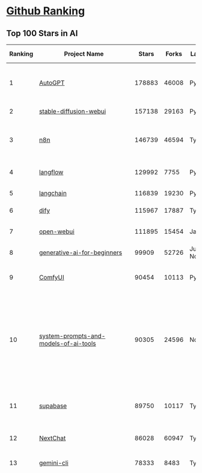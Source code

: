 [Github Ranking](../README.md)
==========

## Top 100 Stars in AI

| Ranking | Project Name | Stars | Forks | Language | Open Issues | Description | Last Commit |
| ------- | ------------ | ----- | ----- | -------- | ----------- | ----------- | ----------- |
| 1 | [AutoGPT](https://github.com/Significant-Gravitas/AutoGPT) | 178883 | 46008 | Python | 185 | AutoGPT is the vision of accessible AI for everyone, to use and to build on. Our mission is to provide the tools, so that you can focus on what matters. | 2025-10-09T03:28:17Z |
| 2 | [stable-diffusion-webui](https://github.com/AUTOMATIC1111/stable-diffusion-webui) | 157138 | 29163 | Python | 2367 | Stable Diffusion web UI | 2025-10-07T20:06:10Z |
| 3 | [n8n](https://github.com/n8n-io/n8n) | 146739 | 46594 | TypeScript | 751 | Fair-code workflow automation platform with native AI capabilities. Combine visual building with custom code, self-host or cloud, 400+ integrations. | 2025-10-08T18:58:41Z |
| 4 | [langflow](https://github.com/langflow-ai/langflow) | 129992 | 7755 | Python | 382 | Langflow is a powerful tool for building and deploying AI-powered agents and workflows. | 2025-10-09T03:22:12Z |
| 5 | [langchain](https://github.com/langchain-ai/langchain) | 116839 | 19230 | Python | 150 | 🦜🔗 Build context-aware reasoning applications | 2025-10-09T03:37:02Z |
| 6 | [dify](https://github.com/langgenius/dify) | 115967 | 17887 | TypeScript | 479 | Production-ready platform for agentic workflow development. | 2025-10-09T03:10:04Z |
| 7 | [open-webui](https://github.com/open-webui/open-webui) | 111895 | 15454 | JavaScript | 225 | User-friendly AI Interface (Supports Ollama, OpenAI API, ...) | 2025-10-08T21:54:07Z |
| 8 | [generative-ai-for-beginners](https://github.com/microsoft/generative-ai-for-beginners) | 99909 | 52726 | Jupyter Notebook | 2 | 21 Lessons, Get Started Building with Generative AI  | 2025-10-06T03:12:29Z |
| 9 | [ComfyUI](https://github.com/comfyanonymous/ComfyUI) | 90454 | 10113 | Python | 2800 | The most powerful and modular diffusion model GUI, api and backend with a graph/nodes interface. | 2025-10-09T00:30:41Z |
| 10 | [system-prompts-and-models-of-ai-tools](https://github.com/x1xhlol/system-prompts-and-models-of-ai-tools) | 90305 | 24596 | None | 53 | FULL Augment Code, Claude Code, Cluely, CodeBuddy, Comet, Cursor, Devin AI, Junie, Kiro, Leap.new, Lovable, Manus Agent Tools, NotionAI, Orchids.app, Perplexity, Poke, Qoder, Replit, Same.dev, Trae, Traycer AI, VSCode Agent, Warp.dev, Windsurf, Xcode, Z.ai Code, dia & v0. (And other Open Sourced) System Prompts, Internal Tools & AI Models | 2025-10-02T17:19:02Z |
| 11 | [supabase](https://github.com/supabase/supabase) | 89750 | 10117 | TypeScript | 225 | The Postgres development platform. Supabase gives you a dedicated Postgres database to build your web, mobile, and AI applications. | 2025-10-09T03:17:08Z |
| 12 | [NextChat](https://github.com/ChatGPTNextWeb/NextChat) | 86028 | 60947 | TypeScript | 670 | ✨ Light and Fast AI Assistant. Support: Web \| iOS \| MacOS \| Android \|  Linux \| Windows | 2025-09-29T12:01:08Z |
| 13 | [gemini-cli](https://github.com/google-gemini/gemini-cli) | 78333 | 8483 | TypeScript | 1939 | An open-source AI agent that brings the power of Gemini directly into your terminal. | 2025-10-09T01:26:15Z |
| 14 | [funNLP](https://github.com/fighting41love/funNLP) | 76435 | 15015 | Python | 34 | 中英文敏感词、语言检测、中外手机/电话归属地/运营商查询、名字推断性别、手机号抽取、身份证抽取、邮箱抽取、中日文人名库、中文缩写库、拆字词典、词汇情感值、停用词、反动词表、暴恐词表、繁简体转换、英文模拟中文发音、汪峰歌词生成器、职业名称词库、同义词库、反义词库、否定词库、汽车品牌词库、汽车零件词库、连续英文切割、各种中文词向量、公司名字大全、古诗词库、IT词库、财经词库、成语词库、地名词库、历史名人词库、诗词词库、医学词库、饮食词库、法律词库、汽车词库、动物词库、中文聊天语料、中文谣言数据、百度中文问答数据集、句子相似度匹配算法集合、bert资源、文本生成&摘要相关工具、cocoNLP信息抽取工具、国内电话号码正则匹配、清华大学XLORE:中英文跨语言百科知识图谱、清华大学人工智能技术系列报告、自然语言生成、NLU太难了系列、自动对联数据及机器人、用户名黑名单列表、罪名法务名词及分类模型、微信公众号语料、cs224n深度学习自然语言处理课程、中文手写汉字识别、中文自然语言处理 语料/数据集、变量命名神器、分词语料库+代码、任务型对话英文数据集、ASR 语音数据集 + 基于深度学习的中文语音识别系统、笑声检测器、Microsoft多语言数字/单位/如日期时间识别包、中华新华字典数据库及api(包括常用歇后语、成语、词语和汉字)、文档图谱自动生成、SpaCy 中文模型、Common Voice语音识别数据集新版、神经网络关系抽取、基于bert的命名实体识别、关键词(Keyphrase)抽取包pke、基于医疗领域知识图谱的问答系统、基于依存句法与语义角色标注的事件三元组抽取、依存句法分析4万句高质量标注数据、cnocr：用来做中文OCR的Python3包、中文人物关系知识图谱项目、中文nlp竞赛项目及代码汇总、中文字符数据、speech-aligner: 从“人声语音”及其“语言文本”产生音素级别时间对齐标注的工具、AmpliGraph: 知识图谱表示学习(Python)库：知识图谱概念链接预测、Scattertext 文本可视化(python)、语言/知识表示工具：BERT & ERNIE、中文对比英文自然语言处理NLP的区别综述、Synonyms中文近义词工具包、HarvestText领域自适应文本挖掘工具（新词发现-情感分析-实体链接等）、word2word：(Python)方便易用的多语言词-词对集：62种语言/3,564个多语言对、语音识别语料生成工具：从具有音频/字幕的在线视频创建自动语音识别(ASR)语料库、构建医疗实体识别的模型（包含词典和语料标注）、单文档非监督的关键词抽取、Kashgari中使用gpt-2语言模型、开源的金融投资数据提取工具、文本自动摘要库TextTeaser: 仅支持英文、人民日报语料处理工具集、一些关于自然语言的基本模型、基于14W歌曲知识库的问答尝试--功能包括歌词接龙and已知歌词找歌曲以及歌曲歌手歌词三角关系的问答、基于Siamese bilstm模型的相似句子判定模型并提供训练数据集和测试数据集、用Transformer编解码模型实现的根据Hacker News文章标题自动生成评论、用BERT进行序列标记和文本分类的模板代码、LitBank：NLP数据集——支持自然语言处理和计算人文学科任务的100部带标记英文小说语料、百度开源的基准信息抽取系统、虚假新闻数据集、Facebook: LAMA语言模型分析，提供Transformer-XL/BERT/ELMo/GPT预训练语言模型的统一访问接口、CommonsenseQA：面向常识的英文QA挑战、中文知识图谱资料、数据及工具、各大公司内部里大牛分享的技术文档 PDF 或者 PPT、自然语言生成SQL语句（英文）、中文NLP数据增强（EDA）工具、英文NLP数据增强工具 、基于医药知识图谱的智能问答系统、京东商品知识图谱、基于mongodb存储的军事领域知识图谱问答项目、基于远监督的中文关系抽取、语音情感分析、中文ULMFiT-情感分析-文本分类-语料及模型、一个拍照做题程序、世界各国大规模人名库、一个利用有趣中文语料库 qingyun 训练出来的中文聊天机器人、中文聊天机器人seqGAN、省市区镇行政区划数据带拼音标注、教育行业新闻语料库包含自动文摘功能、开放了对话机器人-知识图谱-语义理解-自然语言处理工具及数据、中文知识图谱：基于百度百科中文页面-抽取三元组信息-构建中文知识图谱、masr: 中文语音识别-提供预训练模型-高识别率、Python音频数据增广库、中文全词覆盖BERT及两份阅读理解数据、ConvLab：开源多域端到端对话系统平台、中文自然语言处理数据集、基于最新版本rasa搭建的对话系统、基于TensorFlow和BERT的管道式实体及关系抽取、一个小型的证券知识图谱/知识库、复盘所有NLP比赛的TOP方案、OpenCLaP：多领域开源中文预训练语言模型仓库、UER：基于不同语料+编码器+目标任务的中文预训练模型仓库、中文自然语言处理向量合集、基于金融-司法领域(兼有闲聊性质)的聊天机器人、g2pC：基于上下文的汉语读音自动标记模块、Zincbase 知识图谱构建工具包、诗歌质量评价/细粒度情感诗歌语料库、快速转化「中文数字」和「阿拉伯数字」、百度知道问答语料库、基于知识图谱的问答系统、jieba_fast 加速版的jieba、正则表达式教程、中文阅读理解数据集、基于BERT等最新语言模型的抽取式摘要提取、Python利用深度学习进行文本摘要的综合指南、知识图谱深度学习相关资料整理、维基大规模平行文本语料、StanfordNLP 0.2.0：纯Python版自然语言处理包、NeuralNLP-NeuralClassifier：腾讯开源深度学习文本分类工具、端到端的封闭域对话系统、中文命名实体识别：NeuroNER vs. BertNER、新闻事件线索抽取、2019年百度的三元组抽取比赛：“科学空间队”源码、基于依存句法的开放域文本知识三元组抽取和知识库构建、中文的GPT2训练代码、ML-NLP - 机器学习(Machine Learning)NLP面试中常考到的知识点和代码实现、nlp4han:中文自然语言处理工具集(断句/分词/词性标注/组块/句法分析/语义分析/NER/N元语法/HMM/代词消解/情感分析/拼写检查、XLM：Facebook的跨语言预训练语言模型、用基于BERT的微调和特征提取方法来进行知识图谱百度百科人物词条属性抽取、中文自然语言处理相关的开放任务-数据集-当前最佳结果、CoupletAI - 基于CNN+Bi-LSTM+Attention 的自动对对联系统、抽象知识图谱、MiningZhiDaoQACorpus - 580万百度知道问答数据挖掘项目、brat rapid annotation tool: 序列标注工具、大规模中文知识图谱数据：1.4亿实体、数据增强在机器翻译及其他nlp任务中的应用及效果、allennlp阅读理解:支持多种数据和模型、PDF表格数据提取工具 、 Graphbrain：AI开源软件库和科研工具，目的是促进自动意义提取和文本理解以及知识的探索和推断、简历自动筛选系统、基于命名实体识别的简历自动摘要、中文语言理解测评基准，包括代表性的数据集&基准模型&语料库&排行榜、树洞 OCR 文字识别 、从包含表格的扫描图片中识别表格和文字、语声迁移、Python口语自然语言处理工具集(英文)、 similarity：相似度计算工具包，java编写、海量中文预训练ALBERT模型 、Transformers 2.0 、基于大规模音频数据集Audioset的音频增强 、Poplar：网页版自然语言标注工具、图片文字去除，可用于漫画翻译 、186种语言的数字叫法库、Amazon发布基于知识的人-人开放领域对话数据集 、中文文本纠错模块代码、繁简体转换 、 Python实现的多种文本可读性评价指标、类似于人名/地名/组织机构名的命名体识别数据集 、东南大学《知识图谱》研究生课程(资料)、. 英文拼写检查库 、 wwsearch是企业微信后台自研的全文检索引擎、CHAMELEON：深度学习新闻推荐系统元架构 、 8篇论文梳理BERT相关模型进展与反思、DocSearch：免费文档搜索引擎、 LIDA：轻量交互式对话标注工具 、aili - the fastest in-memory index in the East 东半球最快并发索引 、知识图谱车音工作项目、自然语言生成资源大全 、中日韩分词库mecab的Python接口库、中文文本摘要/关键词提取、汉字字符特征提取器 (featurizer)，提取汉字的特征（发音特征、字形特征）用做深度学习的特征、中文生成任务基准测评 、中文缩写数据集、中文任务基准测评 - 代表性的数据集-基准(预训练)模型-语料库-baseline-工具包-排行榜、PySS3：面向可解释AI的SS3文本分类器机器可视化工具 、中文NLP数据集列表、COPE - 格律诗编辑程序、doccano：基于网页的开源协同多语言文本标注工具 、PreNLP：自然语言预处理库、简单的简历解析器，用来从简历中提取关键信息、用于中文闲聊的GPT2模型：GPT2-chitchat、基于检索聊天机器人多轮响应选择相关资源列表(Leaderboards、Datasets、Papers)、(Colab)抽象文本摘要实现集锦(教程 、词语拼音数据、高效模糊搜索工具、NLP数据增广资源集、微软对话机器人框架 、 GitHub Typo Corpus：大规模GitHub多语言拼写错误/语法错误数据集、TextCluster：短文本聚类预处理模块 Short text cluster、面向语音识别的中文文本规范化、BLINK：最先进的实体链接库、BertPunc：基于BERT的最先进标点修复模型、Tokenizer：快速、可定制的文本词条化库、中文语言理解测评基准，包括代表性的数据集、基准(预训练)模型、语料库、排行榜、spaCy 医学文本挖掘与信息提取 、 NLP任务示例项目代码集、 python拼写检查库、chatbot-list - 行业内关于智能客服、聊天机器人的应用和架构、算法分享和介绍、语音质量评价指标(MOSNet, BSSEval, STOI, PESQ, SRMR)、 用138GB语料训练的法文RoBERTa预训练语言模型 、BERT-NER-Pytorch：三种不同模式的BERT中文NER实验、无道词典 - 有道词典的命令行版本，支持英汉互查和在线查询、2019年NLP亮点回顾、 Chinese medical dialogue data 中文医疗对话数据集 、最好的汉字数字(中文数字)-阿拉伯数字转换工具、 基于百科知识库的中文词语多词义/义项获取与特定句子词语语义消歧、awesome-nlp-sentiment-analysis - 情感分析、情绪原因识别、评价对象和评价词抽取、LineFlow：面向所有深度学习框架的NLP数据高效加载器、中文医学NLP公开资源整理 、MedQuAD：(英文)医学问答数据集、将自然语言数字串解析转换为整数和浮点数、Transfer Learning in Natural Language Processing (NLP) 、面向语音识别的中文/英文发音辞典、Tokenizers：注重性能与多功能性的最先进分词器、CLUENER 细粒度命名实体识别 Fine Grained Named Entity Recognition、 基于BERT的中文命名实体识别、中文谣言数据库、NLP数据集/基准任务大列表、nlp相关的一些论文及代码, 包括主题模型、词向量(Word Embedding)、命名实体识别(NER)、文本分类(Text Classificatin)、文本生成(Text Generation)、文本相似性(Text Similarity)计算等，涉及到各种与nlp相关的算法，基于keras和tensorflow 、Python文本挖掘/NLP实战示例、 Blackstone：面向非结构化法律文本的spaCy pipeline和NLP模型通过同义词替换实现文本“变脸” 、中文 预训练 ELECTREA 模型: 基于对抗学习 pretrain Chinese Model 、albert-chinese-ner - 用预训练语言模型ALBERT做中文NER 、基于GPT2的特定主题文本生成/文本增广、开源预训练语言模型合集、多语言句向量包、编码、标记和实现：一种可控高效的文本生成方法、 英文脏话大列表 、attnvis：GPT2、BERT等transformer语言模型注意力交互可视化、CoVoST：Facebook发布的多语种语音-文本翻译语料库，包括11种语言(法语、德语、荷兰语、俄语、西班牙语、意大利语、土耳其语、波斯语、瑞典语、蒙古语和中文)的语音、文字转录及英文译文、Jiagu自然语言处理工具 - 以BiLSTM等模型为基础，提供知识图谱关系抽取 中文分词 词性标注 命名实体识别 情感分析 新词发现 关键词 文本摘要 文本聚类等功能、用unet实现对文档表格的自动检测，表格重建、NLP事件提取文献资源列表 、 金融领域自然语言处理研究资源大列表、CLUEDatasetSearch - 中英文NLP数据集：搜索所有中文NLP数据集，附常用英文NLP数据集 、medical_NER - 中文医学知识图谱命名实体识别 、(哈佛)讲因果推理的免费书、知识图谱相关学习资料/数据集/工具资源大列表、Forte：灵活强大的自然语言处理pipeline工具集 、Python字符串相似性算法库、PyLaia：面向手写文档分析的深度学习工具包、TextFooler：针对文本分类/推理的对抗文本生成模块、Haystack：灵活、强大的可扩展问答(QA)框架、中文关键短语抽取工具 | 2024-05-10T07:38:24Z |
| 15 | [netdata](https://github.com/netdata/netdata) | 76327 | 6193 | C | 168 | The fastest path to AI-powered full stack observability, even for lean teams. | 2025-10-08T13:25:23Z |
| 16 | [LLMs-from-scratch](https://github.com/rasbt/LLMs-from-scratch) | 74861 | 10949 | Jupyter Notebook | 6 | Implement a ChatGPT-like LLM in PyTorch from scratch, step by step | 2025-10-09T03:22:36Z |
| 17 | [Deep-Live-Cam](https://github.com/hacksider/Deep-Live-Cam) | 73883 | 10760 | Python | 63 | real time face swap and one-click video deepfake with only a single image | 2025-08-29T06:44:46Z |
| 18 | [awesome-mcp-servers](https://github.com/punkpeye/awesome-mcp-servers) | 72229 | 5999 | None | 39 | A collection of MCP servers. | 2025-10-07T15:18:20Z |
| 19 | [awesome-llm-apps](https://github.com/Shubhamsaboo/awesome-llm-apps) | 71438 | 9191 | Python | 2 | Collection of awesome LLM apps with AI Agents and RAG using OpenAI, Anthropic, Gemini and opensource models. | 2025-10-08T02:58:42Z |
| 20 | [browser-use](https://github.com/browser-use/browser-use) | 70971 | 8337 | Python | 125 | 🌐 Make websites accessible for AI agents. Automate tasks online with ease. | 2025-10-09T03:23:24Z |
| 21 | [lobe-chat](https://github.com/lobehub/lobe-chat) | 66506 | 13781 | TypeScript | 936 | 🤯 Lobe Chat - an open-source, modern design AI chat framework. Supports multiple AI providers (OpenAI / Claude 4 / Gemini / DeepSeek / Ollama / Qwen), Knowledge Base (file upload / RAG ), one click install MCP Marketplace and Artifacts / Thinking. One-click FREE deployment of your private AI Agent application. | 2025-10-09T02:48:52Z |
| 22 | [AppFlowy](https://github.com/AppFlowy-IO/AppFlowy) | 65841 | 4605 | Dart | 976 | Bring projects, wikis, and teams together with AI. AppFlowy is the AI collaborative workspace where you achieve more without losing control of your data. The leading open source Notion alternative. | 2025-09-29T12:29:14Z |
| 23 | [ragflow](https://github.com/infiniflow/ragflow) | 65621 | 6895 | TypeScript | 2901 | RAGFlow is a leading open-source Retrieval-Augmented Generation (RAG) engine that fuses cutting-edge RAG with Agent capabilities to create a superior context layer for LLMs | 2025-10-09T03:15:33Z |
| 24 | [firecrawl](https://github.com/firecrawl/firecrawl) | 62032 | 5000 | TypeScript | 49 | The Web Data API for AI - Turn entire websites into LLM-ready markdown or structured data 🔥 | 2025-10-09T01:07:41Z |
| 25 | [LLaMA-Factory](https://github.com/hiyouga/LLaMA-Factory) | 59827 | 7334 | Python | 681 | Unified Efficient Fine-Tuning of 100+ LLMs & VLMs (ACL 2024) | 2025-10-07T16:18:35Z |
| 26 | [MetaGPT](https://github.com/FoundationAgents/MetaGPT) | 58823 | 7127 | Python | 10 | 🌟 The Multi-Agent Framework: First AI Software Company, Towards Natural Language Programming | 2025-10-04T05:57:57Z |
| 27 | [PaddleOCR](https://github.com/PaddlePaddle/PaddleOCR) | 56780 | 8822 | Python | 117 | Turn any PDF or image document into structured data for your AI. A powerful, lightweight OCR toolkit that bridges the gap between images/PDFs and LLMs. Supports 80+ languages. | 2025-10-06T18:17:51Z |
| 28 | [gpt-engineer](https://github.com/AntonOsika/gpt-engineer) | 54929 | 7300 | Python | 31 | CLI platform to experiment with codegen. Precursor to: https://lovable.dev | 2025-05-14T10:15:10Z |
| 29 | [crawl4ai](https://github.com/unclecode/crawl4ai) | 54336 | 5421 | Python | 183 | 🚀🤖 Crawl4AI: Open-source LLM Friendly Web Crawler & Scraper. Don't be shy, join here: https://discord.gg/jP8KfhDhyN | 2025-10-08T10:43:28Z |
| 30 | [ChatGPT](https://github.com/lencx/ChatGPT) | 54151 | 6175 | Rust | 851 | 🔮 ChatGPT Desktop Application (Mac, Windows and Linux) | 2024-08-29T17:58:11Z |
| 31 | [meilisearch](https://github.com/meilisearch/meilisearch) | 53568 | 2202 | Rust | 210 | A lightning-fast search engine API bringing AI-powered hybrid search to your sites and applications. | 2025-10-08T17:50:30Z |
| 32 | [OpenBB](https://github.com/OpenBB-finance/OpenBB) | 53029 | 5078 | Python | 36 | Financial data platform for analysts, quants and AI agents. | 2025-10-08T21:28:21Z |
| 33 | [autogen](https://github.com/microsoft/autogen) | 50577 | 7725 | Python | 404 | A programming framework for agentic AI | 2025-10-08T04:58:17Z |
| 34 | [anything-llm](https://github.com/Mintplex-Labs/anything-llm) | 49771 | 5195 | JavaScript | 254 | The all-in-one Desktop & Docker AI application with built-in RAG, AI agents, No-code agent builder, MCP compatibility,  and more. | 2025-10-08T23:21:16Z |
| 35 | [MoneyPrinterTurbo](https://github.com/harry0703/MoneyPrinterTurbo) | 45902 | 6423 | Python | 195 | 利用AI大模型，一键生成高清短视频 Generate short videos with one click using AI LLM. | 2025-06-11T06:34:54Z |
| 36 | [dbeaver](https://github.com/dbeaver/dbeaver) | 45684 | 3868 | Java | 3067 | Free universal database tool and SQL client | 2025-10-08T15:29:11Z |
| 37 | [text-generation-webui](https://github.com/oobabooga/text-generation-webui) | 45123 | 5808 | Python | 2596 | The definitive Web UI for local AI, with powerful features and easy setup. | 2025-10-08T15:40:53Z |
| 38 | [Flowise](https://github.com/FlowiseAI/Flowise) | 44838 | 22650 | TypeScript | 611 | Build AI Agents, Visually | 2025-10-08T12:15:53Z |
| 39 | [JeecgBoot](https://github.com/jeecgboot/JeecgBoot) | 44021 | 15585 | Java | 42 | 🔥AI低代码平台，助力企业快速实现低代码开发和构建AI应用！前后端分离架构 SpringBoot3，SpringCloud、Mybatis，Ant Design&Vue3、TS+vite！强大代码生成器实现前后端一键生成，无需手写代码! 引领AI低代码开发模式：AI生成→在线编码→代码生成→手工合并，解决Java项目80%重复工作，提升效率，节省成本，兼顾灵活性~ | 2025-10-09T03:15:52Z |
| 40 | [ClickHouse](https://github.com/ClickHouse/ClickHouse) | 43252 | 7706 | C++ | 4657 | ClickHouse® is a real-time analytics database management system | 2025-10-08T21:41:36Z |
| 41 | [AI-For-Beginners](https://github.com/microsoft/AI-For-Beginners) | 43017 | 8368 | Jupyter Notebook | 1 | 12 Weeks, 24 Lessons, AI for All! | 2025-10-03T19:03:07Z |
| 42 | [airflow](https://github.com/apache/airflow) | 42715 | 15746 | Python | 1372 | Apache Airflow - A platform to programmatically author, schedule, and monitor workflows | 2025-10-09T02:53:49Z |
| 43 | [GitHubDaily](https://github.com/GitHubDaily/GitHubDaily) | 42369 | 4296 | None | 424 | 坚持分享 GitHub 上高质量、有趣实用的开源技术教程、开发者工具、编程网站、技术资讯。A list cool, interesting projects of GitHub. | 2025-03-20T08:54:47Z |
| 44 | [ai-agents-for-beginners](https://github.com/microsoft/ai-agents-for-beginners) | 42163 | 13794 | Jupyter Notebook | 12 | 12 Lessons to Get Started Building AI Agents | 2025-10-03T21:39:58Z |
| 45 | [kong](https://github.com/Kong/kong) | 41909 | 4996 | Lua | 62 | 🦍 The Cloud-Native Gateway for APIs & AI | 2025-10-09T02:31:09Z |
| 46 | [llm-app](https://github.com/pathwaycom/llm-app) | 41863 | 1137 | Jupyter Notebook | 4 | Ready-to-run cloud templates for RAG, AI pipelines, and enterprise search with live data. 🐳Docker-friendly.⚡Always in sync with Sharepoint, Google Drive, S3, Kafka, PostgreSQL, real-time data APIs, and more. | 2025-10-03T08:32:04Z |
| 47 | [ai-hedge-fund](https://github.com/virattt/ai-hedge-fund) | 41707 | 7348 | Python | 23 | An AI Hedge Fund Team | 2025-09-30T21:55:53Z |
| 48 | [ailearning](https://github.com/apachecn/ailearning) | 41530 | 11592 | Python | 3 | AiLearning：数据分析+机器学习实战+线性代数+PyTorch+NLTK+TF2 | 2024-11-12T16:21:55Z |
| 49 | [ColossalAI](https://github.com/hpcaitech/ColossalAI) | 41197 | 4534 | Python | 430 | Making large AI models cheaper, faster and more accessible | 2025-10-06T17:48:50Z |
| 50 | [docling](https://github.com/docling-project/docling) | 40949 | 2883 | Python | 627 | Get your documents ready for gen AI | 2025-10-08T23:50:43Z |
| 51 | [mem0](https://github.com/mem0ai/mem0) | 40924 | 4348 | Python | 282 | Universal memory layer for AI Agents; Announcing OpenMemory MCP - local and secure memory management. | 2025-10-07T08:42:59Z |
| 52 | [upscayl](https://github.com/upscayl/upscayl) | 40176 | 1875 | TypeScript | 53 | 🆙 Upscayl - #1 Free and Open Source AI Image Upscaler for Linux, MacOS and Windows. | 2025-09-24T19:44:23Z |
| 53 | [chatgpt-on-wechat](https://github.com/zhayujie/chatgpt-on-wechat) | 39290 | 9443 | Python | 307 | 基于大模型搭建的聊天机器人，同时支持 微信公众号、企业微信应用、飞书、钉钉 等接入，可选择ChatGPT/Claude/DeepSeek/文心一言/讯飞星火/通义千问/ Gemini/GLM-4/Kimi/LinkAI，能处理文本、语音和图片，访问操作系统和互联网，支持基于自有知识库进行定制企业智能客服。 | 2025-08-08T02:47:49Z |
| 54 | [ray](https://github.com/ray-project/ray) | 39241 | 6862 | Python | 2815 | Ray is an AI compute engine. Ray consists of a core distributed runtime and a set of AI Libraries for accelerating ML workloads. | 2025-10-09T02:48:18Z |
| 55 | [crewAI](https://github.com/crewAIInc/crewAI) | 38967 | 5173 | Python | 38 | Framework for orchestrating role-playing, autonomous AI agents. By fostering collaborative intelligence, CrewAI empowers agents to work together seamlessly, tackling complex tasks. | 2025-10-09T02:57:20Z |
| 56 | [photoprism](https://github.com/photoprism/photoprism) | 38517 | 2157 | Go | 436 | AI-Powered Photos App for the Decentralized Web 🌈💎✨ | 2025-10-08T17:24:35Z |
| 57 | [quivr](https://github.com/QuivrHQ/quivr) | 38486 | 3674 | Python | 2 | Opiniated RAG for integrating GenAI in your apps 🧠   Focus on your product rather than the RAG. Easy integration in existing products with customisation!  Any LLM: GPT4, Groq, Llama. Any Vectorstore: PGVector, Faiss. Any Files. Anyway you want.  | 2025-07-09T12:55:23Z |
| 58 | [aider](https://github.com/Aider-AI/aider) | 37847 | 3536 | Python | 1047 | aider is AI pair programming in your terminal | 2025-10-05T19:11:17Z |
| 59 | [Open-Assistant](https://github.com/LAION-AI/Open-Assistant) | 37476 | 3298 | Python | 227 | OpenAssistant is a chat-based assistant that understands tasks, can interact with third-party systems, and retrieve information dynamically to do so. | 2024-08-17T01:55:35Z |
| 60 | [chatbox](https://github.com/chatboxai/chatbox) | 36846 | 3731 | TypeScript | 874 | User-friendly Desktop Client App for AI Models/LLMs (GPT, Claude, Gemini, Ollama...) | 2025-09-13T13:01:11Z |
| 61 | [ToolJet](https://github.com/ToolJet/ToolJet) | 36717 | 4815 | JavaScript | 638 | ToolJet is the open-source foundation of ToolJet AI - the AI-native platform for building internal tools, dashboard, business applications, workflows and AI agents 🚀 | 2025-10-08T17:50:58Z |
| 62 | [MockingBird](https://github.com/babysor/MockingBird) | 36683 | 5262 | Python | 478 | 🚀AI拟声: 5秒内克隆您的声音并生成任意语音内容 Clone a voice in 5 seconds to generate arbitrary speech in real-time | 2024-11-15T05:00:29Z |
| 63 | [google-research](https://github.com/google-research/google-research) | 36479 | 8207 | Jupyter Notebook | 1073 | Google Research | 2025-10-07T17:27:15Z |
| 64 | [mindsdb](https://github.com/mindsdb/mindsdb) | 36301 | 5834 | Python | 47 | AI Analytics and Knowledge Engine for RAG over large-scale, heterogeneous data. - The only MCP Server you'll ever need | 2025-10-08T14:20:47Z |
| 65 | [cursor-free-vip](https://github.com/yeongpin/cursor-free-vip) | 36110 | 4437 | Python | 606 | [Support 0.49.x]（Reset Cursor AI MachineID & Bypass Higher Token Limit） Cursor Ai ，自动重置机器ID ， 免费升级使用Pro功能: You've reached your trial request limit. / Too many free trial accounts used on this machine. Please upgrade to pro. We have this limit in place to prevent abuse. Please let us know if you believe this is a mistake. | 2025-09-16T03:47:39Z |
| 66 | [LocalAI](https://github.com/mudler/LocalAI) | 35715 | 2822 | Go | 294 | :robot: The free, Open Source alternative to OpenAI, Claude and others. Self-hosted and local-first. Drop-in replacement for OpenAI,  running on consumer-grade hardware. No GPU required. Runs gguf, transformers, diffusers and many more. Features: Generate Text, Audio, Video, Images, Voice Cloning, Distributed, P2P and decentralized inference | 2025-10-08T17:13:42Z |
| 67 | [AgentGPT](https://github.com/reworkd/AgentGPT) | 35032 | 9478 | TypeScript | 130 | 🤖 Assemble, configure, and deploy autonomous AI Agents in your browser. | 2025-04-29T01:19:32Z |
| 68 | [Folo](https://github.com/RSSNext/Folo) | 34742 | 1677 | TypeScript | 275 | 🧡 Follow everything in one place | 2025-10-09T02:25:20Z |
| 69 | [awesome-cursorrules](https://github.com/PatrickJS/awesome-cursorrules) | 34444 | 2917 | MDX | 35 | 📄  Configuration files that enhance Cursor AI editor experience with custom rules and behaviors | 2025-09-24T22:10:23Z |
| 70 | [gold-miner](https://github.com/xitu/gold-miner) | 34267 | 5042 | None | 11 | 🥇掘金翻译计划，可能是世界最大最好的英译中技术社区，最懂读者和译者的翻译平台： | 2024-04-17T09:44:37Z |
| 71 | [agno](https://github.com/agno-agi/agno) | 34175 | 4400 | Python | 108 | High-performance SDK and runtime for multi-agent systems. Build, run and manage secure multi-agent systems in your cloud. | 2025-10-09T01:03:37Z |
| 72 | [Fabric](https://github.com/danielmiessler/Fabric) | 33782 | 3450 | JavaScript | 38 | Fabric is an open-source framework for augmenting humans using AI. It provides a modular system for solving specific problems using a crowdsourced set of AI prompts that can be used anywhere. | 2025-10-06T00:03:41Z |
| 73 | [ruoyi-vue-pro](https://github.com/YunaiV/ruoyi-vue-pro) | 33483 | 7221 | Java | 4 | 🔥 官方推荐 🔥 RuoYi-Vue 全新 Pro 版本，优化重构所有功能。基于 Spring Boot + MyBatis Plus + Vue & Element 实现的后台管理系统 + 微信小程序，支持 RBAC 动态权限、数据权限、SaaS 多租户、Flowable 工作流、三方登录、支付、短信、商城、CRM、ERP、AI 大模型等功能。你的 ⭐️ Star ⭐️，是作者生发的动力！ | 2025-10-02T09:53:48Z |
| 74 | [gpt-pilot](https://github.com/Pythagora-io/gpt-pilot) | 33421 | 3430 | Python | 237 | The first real AI developer | 2025-09-11T13:41:50Z |
| 75 | [context7](https://github.com/upstash/context7) | 32977 | 1647 | JavaScript | 68 | Context7 MCP Server -- Up-to-date code documentation for LLMs and AI code editors | 2025-10-07T11:57:48Z |
| 76 | [spec-kit](https://github.com/github/spec-kit) | 32897 | 2813 | Python | 290 | 💫 Toolkit to help you get started with Spec-Driven Development | 2025-10-08T16:39:55Z |
| 77 | [spaCy](https://github.com/explosion/spaCy) | 32606 | 4593 | Python | 172 | 💫 Industrial-strength Natural Language Processing (NLP) in Python | 2025-05-28T15:28:05Z |
| 78 | [chatbot-ui](https://github.com/mckaywrigley/chatbot-ui) | 32427 | 9340 | TypeScript | 180 | AI chat for any model. | 2024-08-03T00:38:07Z |
| 79 | [tabby](https://github.com/TabbyML/tabby) | 32208 | 1605 | Rust | 215 | Self-hosted AI coding assistant | 2025-09-26T20:03:32Z |
| 80 | [nacos](https://github.com/alibaba/nacos) | 32115 | 13147 | Java | 247 | an easy-to-use dynamic service discovery, configuration and service management platform for building AI cloud native applications. | 2025-09-30T09:52:03Z |
| 81 | [qlib](https://github.com/microsoft/qlib) | 31885 | 4921 | Python | 256 | Qlib is an AI-oriented Quant investment platform that aims to use AI tech to empower Quant Research, from exploring ideas to implementing productions. Qlib supports diverse ML modeling paradigms, including supervised learning, market dynamics modeling, and RL, and is now equipped with https://github.com/microsoft/RD-Agent to automate R&D process. | 2025-09-26T04:15:09Z |
| 82 | [fairseq](https://github.com/facebookresearch/fairseq) | 31861 | 6612 | Python | 1192 | Facebook AI Research Sequence-to-Sequence Toolkit written in Python. | 2025-09-30T11:16:06Z |
| 83 | [exo](https://github.com/exo-explore/exo) | 31739 | 2124 | Python | 369 | Run your own AI cluster at home with everyday devices 📱💻 🖥️⌚ | 2025-10-08T21:40:07Z |
| 84 | [netron](https://github.com/lutzroeder/netron) | 31515 | 3005 | JavaScript | 19 | Visualizer for neural network, deep learning and machine learning models | 2025-10-09T01:24:55Z |
| 85 | [cursor](https://github.com/cursor/cursor) | 31415 | 2067 | None | 2157 | The AI Code Editor | 2024-10-13T19:23:26Z |
| 86 | [khoj](https://github.com/khoj-ai/khoj) | 31277 | 1833 | Python | 76 | Your AI second brain. Self-hostable. Get answers from the web or your docs. Build custom agents, schedule automations, do deep research. Turn any online or local LLM into your personal, autonomous AI (gpt, claude, gemini, llama, qwen, mistral). Get started - free. | 2025-09-16T09:17:58Z |
| 87 | [LibreChat](https://github.com/danny-avila/LibreChat) | 30633 | 5883 | TypeScript | 200 | Enhanced ChatGPT Clone: Features Agents, MCP, DeepSeek, Anthropic, AWS, OpenAI, Responses API, Azure, Groq, o1, GPT-5, Mistral, OpenRouter, Vertex AI, Gemini, Artifacts, AI model switching, message search, Code Interpreter, langchain, DALL-E-3, OpenAPI Actions, Functions, Secure Multi-User Auth, Presets, open-source for self-hosting. Active. | 2025-10-08T22:18:24Z |
| 88 | [AI-Expert-Roadmap](https://github.com/AMAI-GmbH/AI-Expert-Roadmap) | 30344 | 2539 | JavaScript | 12 | Roadmap to becoming an Artificial Intelligence Expert in 2022 | 2025-09-12T14:59:30Z |
| 89 | [roop](https://github.com/s0md3v/roop) | 30256 | 6882 | Python | 0 | one-click face swap | 2024-08-19T12:57:17Z |
| 90 | [pytorch-lightning](https://github.com/Lightning-AI/pytorch-lightning) | 30225 | 3581 | Python | 829 | Pretrain, finetune ANY AI model of ANY size on 1 or 10,000+ GPUs with zero code changes. | 2025-10-07T12:58:08Z |
| 91 | [Mr.-Ranedeer-AI-Tutor](https://github.com/JushBJJ/Mr.-Ranedeer-AI-Tutor) | 29657 | 3380 | None | 14 | A GPT-4 AI Tutor Prompt for customizable personalized learning experiences. | 2025-09-30T08:08:00Z |
| 92 | [continue](https://github.com/continuedev/continue) | 29208 | 3602 | TypeScript | 653 | ⏩ Ship faster with Continuous AI. Build and run custom agents across your IDE, terminal, and CI | 2025-10-09T03:00:24Z |
| 93 | [Jobs_Applier_AI_Agent_AIHawk](https://github.com/feder-cr/Jobs_Applier_AI_Agent_AIHawk) | 28939 | 4393 | Python | 11 | AIHawk aims to easy job hunt process by automating the job application process. Utilizing artificial intelligence, it enables users to apply for multiple jobs in a tailored way. | 2025-05-28T13:24:12Z |
| 94 | [PDFMathTranslate](https://github.com/Byaidu/PDFMathTranslate) | 28633 | 2519 | Python | 111 | PDF scientific paper translation with preserved formats - 基于 AI 完整保留排版的 PDF 文档全文双语翻译，支持 Google/DeepL/Ollama/OpenAI 等服务，提供 CLI/GUI/MCP/Docker/Zotero | 2025-10-06T13:49:56Z |
| 95 | [500-AI-Machine-learning-Deep-learning-Computer-vision-NLP-Projects-with-code](https://github.com/ashishpatel26/500-AI-Machine-learning-Deep-learning-Computer-vision-NLP-Projects-with-code) | 27845 | 6289 | None | 46 | 500 AI Machine learning Deep learning Computer vision NLP Projects with code | 2025-08-01T11:54:09Z |
| 96 | [so-vits-svc](https://github.com/svc-develop-team/so-vits-svc) | 27662 | 5055 | Python | 21 | SoftVC VITS Singing Voice Conversion | 2023-11-11T13:11:31Z |
| 97 | [Genesis](https://github.com/Genesis-Embodied-AI/Genesis) | 27338 | 2510 | Python | 103 | A generative world for general-purpose robotics & embodied AI learning. | 2025-10-08T05:24:41Z |
| 98 | [nx](https://github.com/nrwl/nx) | 27185 | 2606 | TypeScript | 628 | Get to green PRs in half the time. Nx optimizes your builds, scales your CI, and fixes failed PRs. Built for developers and AI agents. | 2025-10-09T01:33:25Z |
| 99 | [opencode](https://github.com/sst/opencode) | 27054 | 1970 | TypeScript | 819 | The AI coding agent built for the terminal. | 2025-10-09T02:37:48Z |
| 100 | [Perplexica](https://github.com/ItzCrazyKns/Perplexica) | 26504 | 2745 | TypeScript | 157 | Perplexica is an AI-powered search engine. It is an Open source alternative to Perplexity AI | 2025-10-08T16:50:11Z |

